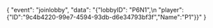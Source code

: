 {
"event": "joinlobby",
"data": "{\"lobbyID\": \"P6N1\",\n \"player\":{\"ID\":\"9c4b4220-99e7-4594-93db-d6e34793bf3f\",\"Name\":\"P1\"}}"
}
